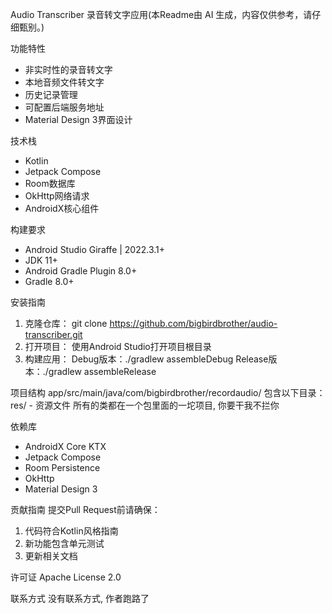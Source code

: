 Audio Transcriber 录音转文字应用(本Readme由 AI 生成，内容仅供参考，请仔细甄别。)

功能特性
* 非实时性的录音转文字
* 本地音频文件转文字
* 历史记录管理
* 可配置后端服务地址
* Material Design 3界面设计

技术栈
- Kotlin
- Jetpack Compose
- Room数据库
- OkHttp网络请求
- AndroidX核心组件

构建要求
* Android Studio Giraffe | 2022.3.1+
* JDK 11+
* Android Gradle Plugin 8.0+
* Gradle 8.0+

安装指南
1. 克隆仓库：
git clone https://github.com/bigbirdbrother/audio-transcriber.git
2. 打开项目：
使用Android Studio打开项目根目录
3. 构建应用：
Debug版本：./gradlew assembleDebug
Release版本：./gradlew assembleRelease

项目结构
app/src/main/java/com/bigbirdbrother/recordaudio/
包含以下目录：
res/ - 资源文件
所有的类都在一个包里面的一坨项目, 你要干我不拦你

依赖库
* AndroidX Core KTX
* Jetpack Compose
* Room Persistence
* OkHttp
* Material Design 3

贡献指南
提交Pull Request前请确保：
1. 代码符合Kotlin风格指南
2. 新功能包含单元测试
3. 更新相关文档

许可证
Apache License 2.0

联系方式
没有联系方式, 作者跑路了
